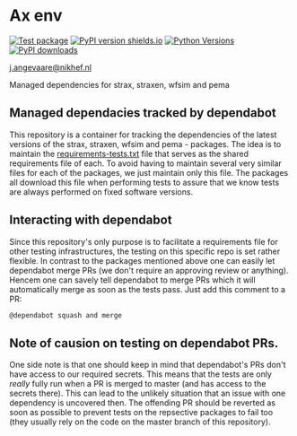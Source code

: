 # Ax env
[![Test package](https://github.com/XENONnT/ax_env/actions/workflows/pytest.yml/badge.svg?branch=master)](https://github.com/XENONnT/ax_env/actions/workflows/pytest.yml) 
[![PyPI version shields.io](https://img.shields.io/pypi/v/ax_env.svg)](https://pypi.python.org/pypi/ax_env/) 
[![Python Versions](https://img.shields.io/pypi/pyversions/ax_env.svg)](https://pypi.python.org/pypi/ax_env)
[![PyPI downloads](https://img.shields.io/pypi/dm/ax_env.svg)](https://pypistats.org/packages/ax_env)


j.angevaare@nikhef.nl

Managed dependencies for strax, straxen, wfsim and pema

## Managed dependacies tracked by dependabot
This repository is a container for tracking the dependencies of the latest versions of the strax, straxen, wfsim and pema - packages. The idea is to maintain the [requirements-tests.txt](./extra_requirements/requirements-tests.txt) file that serves as the shared requirements file of each. To avoid having to maintain several very similar files for each of the packages, we just maintain only this file. The packages all download this file when performing tests to assure that we know tests are always performed on fixed software versions.

## Interacting with dependabot
Since this repository's only purpose is to facilitate a requirements file for other testing infrastructures, the testing on this specific repo is set rather flexible. In contrast to the packages mentioned above one can easily let dependabot merge PRs (we don't require an approving review or anything). Hencem one can savely tell dependabot to merge PRs which it will automatically merge as soon as the tests pass. Just add this comment to a PR:
```bash
@dependabot squash and merge
```

## Note of causion on testing on dependabot PRs.
One side note is that one should keep in mind that dependabot's PRs don't have access to our required secrets. This means that the tests are only _really_ fully run when a PR is merged to master (and has access to the secrets there). This can lead to the unlikely situation that an issue with one dependency is uncovered then. The offending PR should be reverted as soon as possible to prevent tests on the repsective packages to fail too (they usually rely on the code on the master branch of this repository).
